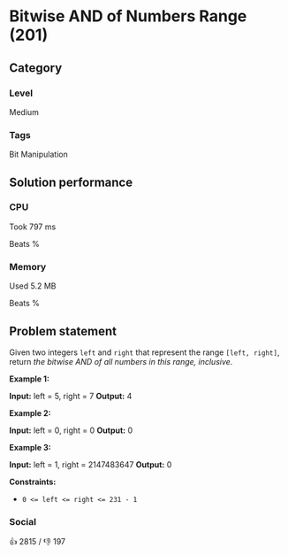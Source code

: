 # Bitwise AND of Numbers Range (201)

## Category

### Level

Medium

### Tags

Bit Manipulation

## Solution performance

### CPU

Took 797 ms

Beats %

### Memory

Used 5.2 MB

Beats %

## Problem statement

Given two integers `left` and `right` that represent the range `[left, right]`, return _the bitwise AND of all numbers in this range, inclusive_.

**Example 1:**


**Input:** left = 5, right = 7
**Output:** 4

**Example 2:**


**Input:** left = 0, right = 0
**Output:** 0

**Example 3:**


**Input:** left = 1, right = 2147483647
**Output:** 0

**Constraints:**

* `0 <= left <= right <= 231 - 1`

### Social

:thumbsup: 2815 / :thumbsdown: 197
